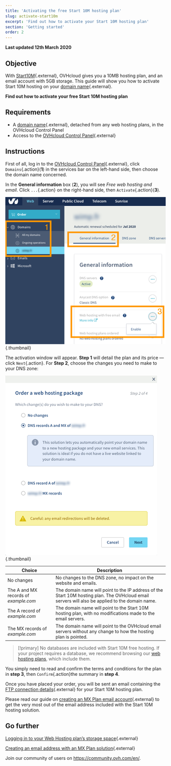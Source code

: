 ```yaml
---
title: 'Activating the free Start 10M hosting plan'
slug: activate-start10m
excerpt: 'Find out how to activate your Start 10M hosting plan'
section: 'Getting started'
order: 2
---
```


**Last updated 12th March 2020**

## Objective

With [Start10M](https://www.ovh.co.uk/domains/start10m_hosting_offer.xml){.external}, OVHcloud gives you a 10MB hosting plan, and an email account with 5GB storage. This guide will show you how to activate Start 10M hosting on your [domain name](https://www.ovh.co.uk/domains/){.external}.

**Find out how to activate your free Start 10M hosting plan**

## Requirements

- A [domain name](https://www.ovh.co.uk/domains/){.external}, detached from any web hosting plans, in the OVHcloud Control Panel
- Access to the [OVHcloud Control Panel](https://www.ovh.com/auth/?action=gotomanager){.external}

## Instructions

First of all, log in to the [OVHcloud Control Panel](https://www.ovh.com/auth/?action=gotomanager){.external}, click `Domains`{.action}(**1**) in the services bar on the left-hand side, then choose the domain name concerned.

In the **General information** box (**2**), you will see *Free web hosting and email*. Click `...`{.action} on the right-hand side, then `Activate`{.action}(**3**).

![start10m](images/start10m-step1-01.png){.thumbnail}

The activation window will appear. **Step 1** will detail the plan and its price — click `Next`{.action}. For **Step 2**, choose the changes you need to make to your DNS zone:

![start10m](images/start10m-step1-02.png){.thumbnail}

| Choice                                       	| Description                                                                                                               								|
|--------------------------------------------	|-----------------------------------------------------------------------------------------------------------------------------------------------------------|
| No changes                           	| No changes to the DNS zone, no impact on the website and emails.                                               								|
| The A and MX records of *example.com* 	| The domain name will point to the IP address of the Start 10M hosting plan. The OVHcloud email servers will also be applied to the domain name. 	|
| The A record of *example.com*          	| The domain name will point to the Start 10M hosting plan, with no modifications made to the email servers.                             								|
| The MX records of *example.com*      	| The domain name will point to the OVHcloud email servers without any change to how the hosting plan is pointed.  								|

> [!primary]
> No databases are included with Start 10M free hosting. If your project requires a database, we recommend browsing our [web hosting plans](https://www.ovh.co.uk/web-hosting/), which include them.

You simply need to read and confirm the terms and conditions for the plan in **step 3**, then `Confirm`{.action}the summary in **step 4**.

Once you have placed your order, you will be sent an email containing the [FTP connection details](https://docs.ovh.com/gb/en/hosting/log-in-to-storage-ftp-web-hosting/){.external} for your Start 10M hosting plan.

Please read our guide on [creating an MX Plan email account](https://docs.ovh.com/gb/en/emails/hosted_email_how_to_set_up_an_email_address/){.external} to get the very most out of the email address included with the Start 10M hosting solution.

## Go further

[Logging in to your Web Hosting plan’s storage space](https://docs.ovh.com/gb/en/hosting/log-in-to-storage-ftp-web-hosting/){.external}

[Creating an email address with an MX Plan solution](https://docs.ovh.com/gb/en/emails/hosted_email_how_to_set_up_an_email_address/){.external}

Join our community of users on <https://community.ovh.com/en/>.



